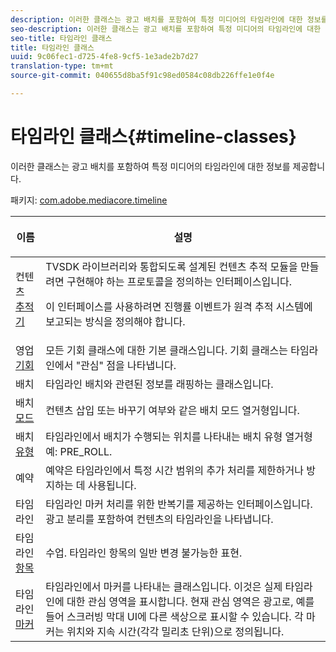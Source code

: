 ```yaml
---
description: 이러한 클래스는 광고 배치를 포함하여 특정 미디어의 타임라인에 대한 정보를 제공합니다.
seo-description: 이러한 클래스는 광고 배치를 포함하여 특정 미디어의 타임라인에 대한 정보를 제공합니다.
seo-title: 타임라인 클래스
title: 타임라인 클래스
uuid: 9c06fec1-d725-4fe8-9cf5-1e3ade2b7d27
translation-type: tm+mt
source-git-commit: 040655d8ba5f91c98ed0584c08db226ffe1e0f4e

---
```



# 타임라인 클래스{#timeline-classes}

이러한 클래스는 광고 배치를 포함하여 특정 미디어의 타임라인에 대한 정보를 제공합니다.

패키지: [com.adobe.mediacore.timeline](https://help.adobe.com/en_US/primetime/api/psdk/asdoc-dhls_1.4/com/adobe/mediacore/timeline/package-detail.html)

<table frame="all" colsep="1" rowsep="1" id="table_6752E908BA6546549619994A3F7D5F87"> 
 <thead> 
  <tr rowsep="1"> 
   <th colname="1" class="entry"> 이름 </th> 
   <th colname="2" class="entry"> <p>설명 </p> </th> 
  </tr> 
 </thead>
 <tbody> 
  <tr rowsep="1"> 
   <td colname="1"> <span class="codeph"> 컨텐츠 <a href="https://help.adobe.com/en_US/primetime/api/psdk/asdoc-dhls_1.4/com/adobe/mediacore/timeline/ContentTracker.html" format="html" scope="external"> 추적기 </a></span> </td> 
   <td colname="2"> TVSDK 라이브러리와 통합되도록 설계된 컨텐츠 추적 모듈을 만들려면 구현해야 하는 프로토콜을 정의하는 인터페이스입니다. <p>이 인터페이스를 사용하려면 진행률 이벤트가 원격 추적 시스템에 보고되는 방식을 정의해야 합니다. </p> </td> 
  </tr> 
  <tr rowsep="1"> 
   <td colname="1"> <span class="codeph"> 영업 <a href="https://help.adobe.com/en_US/primetime/api/psdk/asdoc-dhls_1.4/com/adobe/mediacore/timeline/Opportunity.html" format="html" scope="external"> 기회 </a></span> </td> 
   <td colname="2"> 모든 기회 클래스에 대한 기본 클래스입니다. 기회 클래스는 타임라인에서 "관심" 점을 나타냅니다. </td> 
  </tr> 
  <tr rowsep="1"> 
   <td colname="1"> <span class="codeph"> 배치 <a href="https://help.adobe.com/en_US/primetime/api/psdk/asdoc-dhls_1.4/com/adobe/mediacore/timeline/Placement.html" format="html" scope="external"></a></span> </td> 
   <td colname="2"> 타임라인 배치와 관련된 정보를 래핑하는 클래스입니다. </td> 
  </tr> 
  <tr rowsep="1"> 
   <td colname="1"> <span class="codeph"> 배치 <a href="https://help.adobe.com/en_US/primetime/api/psdk/asdoc-dhls_1.4/com/adobe/mediacore/timeline/PlacementMode.html" format="html" scope="external"> 모드 </a></span> </td> 
   <td colname="2"> 컨텐츠 삽입 또는 바꾸기 여부와 같은 배치 모드 열거형입니다. </td> 
  </tr> 
  <tr rowsep="1"> 
   <td colname="1"> <span class="codeph"> 배치 <a href="https://help.adobe.com/en_US/primetime/api/psdk/asdoc-dhls_1.4/com/adobe/mediacore/timeline/PlacementType.html" format="html" scope="external"> 유형 </a></span> </td> 
   <td colname="2"> 타임라인에서 배치가 수행되는 위치를 나타내는 배치 유형 열거형예: PRE_ROLL. </td> 
  </tr> 
  <tr rowsep="1"> 
   <td colname="1"> <span class="codeph"> 예약 <a href="https://help.adobe.com/en_US/primetime/api/psdk/asdoc-dhls_1.4/com/adobe/mediacore/timeline/Reservation.html" format="html" scope="external"></a></span> </td> 
   <td colname="2"> 예약은 타임라인에서 특정 시간 범위의 추가 처리를 제한하거나 방지하는 데 사용됩니다. </td> 
  </tr> 
  <tr rowsep="1"> 
   <td colname="1"> <span class="codeph"> 타임라인 <a href="https://help.adobe.com/en_US/primetime/api/psdk/asdoc-dhls_1.4/com/adobe/mediacore/timeline/Timeline.html" format="html" scope="external"></a></span> </td> 
   <td colname="2"> 타임라인 마커 처리를 위한 반복기를 제공하는 인터페이스입니다. 광고 분리를 포함하여 컨텐츠의 타임라인을 나타냅니다. </td> 
  </tr> 
  <tr rowsep="1"> 
   <td colname="1"> <span class="codeph"> 타임라인 <a href="https://help.adobe.com/en_US/primetime/api/psdk/asdoc-dhls_1.4/com/adobe/mediacore/timeline/TimelineItem.html" format="html" scope="external"> 항목 </a></span> </td> 
   <td colname="2"> 수업. 타임라인 항목의 일반 변경 불가능한 표현. </td> 
  </tr> 
  <tr rowsep="1"> 
   <td colname="1"> <span class="codeph"> 타임라인 <a href="https://help.adobe.com/en_US/primetime/api/psdk/asdoc-dhls_1.4/com/adobe/mediacore/timeline/TimelineMarker.html" format="html" scope="external"> 마커 </a></span> </td> 
   <td colname="2"> 타임라인에서 마커를 나타내는 클래스입니다. 이것은 실제 타임라인에 대한 관심 영역을 표시합니다. 현재 관심 영역은 광고로, 예를 들어 스크러빙 막대 UI에 다른 색상으로 표시할 수 있습니다. 각 마커는 위치와 지속 시간(각각 밀리초 단위)으로 정의됩니다. </td> 
  </tr> 
 </tbody> 
</table>


